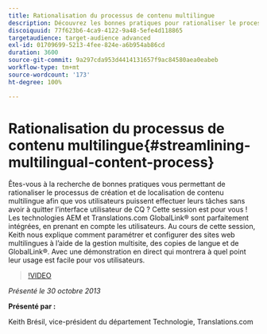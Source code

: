 ```yaml
---
title: Rationalisation du processus de contenu multilingue
description: Découvrez les bonnes pratiques pour rationaliser le processus de création et de localisation de contenu multilingue afin que vos utilisateurs puissent effectuer leurs tâches sans avoir à quitter l’interface utilisateur de CQ. Les technologies AEM et Translations.com GlobalLink® sont parfaitement intégrées, en prenant en compte les utilisateurs. Keith nous montrera comment paramétrer et configurer des sites web multilingues à l’aide de la gestion multisite, des copies de langue et de GlobalLink®. Avec une démonstration en direct qui montrera à quel point leur usage est facile pour vos utilisateurs.
discoiquuid: 77f623b6-4ca9-4122-9a48-5efe4d118865
targetaudience: target-audience advanced
exl-id: 01709699-5213-4fee-824e-a6b954ab86cd
duration: 3600
source-git-commit: 9a297cda953d4414131657f9ac84580aea0eabeb
workflow-type: tm+mt
source-wordcount: '173'
ht-degree: 100%

---
```


# Rationalisation du processus de contenu multilingue{#streamlining-multilingual-content-process}

Êtes-vous à la recherche de bonnes pratiques vous permettant de rationaliser le processus de création et de localisation de contenu multilingue afin que vos utilisateurs puissent effectuer leurs tâches sans avoir à quitter l’interface utilisateur de CQ ? Cette session est pour vous ! Les technologies AEM et Translations.com GlobalLink® sont parfaitement intégrées, en prenant en compte les utilisateurs. Au cours de cette session, Keith nous explique comment paramétrer et configurer des sites web multilingues à l’aide de la gestion multisite, des copies de langue et de GlobalLink®. Avec une démonstration en direct qui montrera à quel point leur usage est facile pour vos utilisateurs.

>[!VIDEO](https://video.tv.adobe.com/v/19569/?quality=9)

*Présenté le 30 octobre 2013*

**Présenté par :**

Keith Brésil, vice-président du département Technologie, Translations.com

<!--
[Get back to the Overview](https://helpx.adobe.com/experience-manager/kt/eseminars/gems/aem-index.html)
-->
